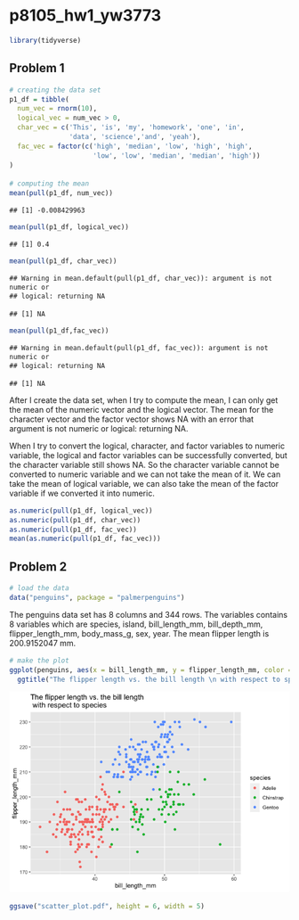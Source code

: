 p8105\_hw1\_yw3773
================

``` r
library(tidyverse)
```

## Problem 1

``` r
# creating the data set
p1_df = tibble(
  num_vec = rnorm(10),
  logical_vec = num_vec > 0,
  char_vec = c('This', 'is', 'my', 'homework', 'one', 'in', 
               'data', 'science','and', 'yeah'),
  fac_vec = factor(c('high', 'median', 'low', 'high', 'high',
                     'low', 'low', 'median', 'median', 'high'))
)

# computing the mean
mean(pull(p1_df, num_vec))
```

    ## [1] -0.008429963

``` r
mean(pull(p1_df, logical_vec))
```

    ## [1] 0.4

``` r
mean(pull(p1_df, char_vec))
```

    ## Warning in mean.default(pull(p1_df, char_vec)): argument is not numeric or
    ## logical: returning NA

    ## [1] NA

``` r
mean(pull(p1_df,fac_vec))
```

    ## Warning in mean.default(pull(p1_df, fac_vec)): argument is not numeric or
    ## logical: returning NA

    ## [1] NA

After I create the data set, when I try to compute the mean, I can only
get the mean of the numeric vector and the logical vector. The mean for
the character vector and the factor vector shows NA with an error that
argument is not numeric or logical: returning NA.

When I try to convert the logical, character, and factor variables to
numeric variable, the logical and factor variables can be successfully
converted, but the character variable still shows NA. So the character
variable cannot be converted to numeric variable and we can not take the
mean of it. We can take the mean of logical variable, we can also take
the mean of the factor variable if we converted it into numeric.

``` r
as.numeric(pull(p1_df, logical_vec))
as.numeric(pull(p1_df, char_vec))
as.numeric(pull(p1_df, fac_vec))
mean(as.numeric(pull(p1_df, fac_vec)))
```

## Problem 2

``` r
# load the data
data("penguins", package = "palmerpenguins")
```

The penguins data set has 8 columns and 344 rows. The variables contains
8 variables which are species, island, bill\_length\_mm,
bill\_depth\_mm, flipper\_length\_mm, body\_mass\_g, sex, year. The mean
flipper length is 200.9152047 mm.

``` r
# make the plot
ggplot(penguins, aes(x = bill_length_mm, y = flipper_length_mm, color = species)) + geom_point() + 
  ggtitle("The flipper length vs. the bill length \n with respect to species")
```

![](p8105_hw1-yw3773_files/figure-gfm/unnamed-chunk-5-1.png)<!-- -->

``` r
ggsave("scatter_plot.pdf", height = 6, width = 5)
```
